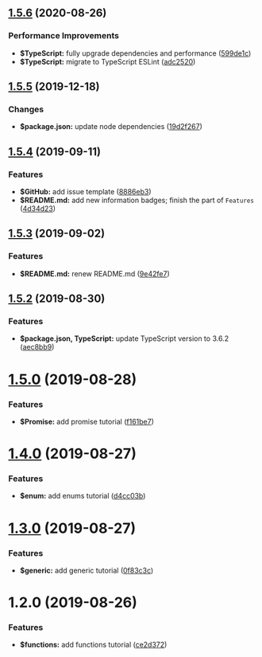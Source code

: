 ## [1.5.6](https://github.com/johnnymillergh/typescript-playground/compare/v1.5.5...v1.5.6) (2020-08-26)


### Performance Improvements

* **$TypeScript:** fully upgrade dependencies and performance ([599de1c](https://github.com/johnnymillergh/typescript-playground/commit/599de1c691fda04bfbaab9558ecf5660d4908eff))
* **$TypeScript:** migrate to TypeScript ESLint ([adc2520](https://github.com/johnnymillergh/typescript-playground/commit/adc25204b5d87d60fd3a9649cd2fc1dd7e830f98))



## [1.5.5](https://github.com/johnnymillergh/typescript-playground/compare/v1.5.4...v1.5.5) (2019-12-18)


### Changes

* **$package.json:** update node dependencies ([19d2f267](https://github.com/johnnymillergh/typescript-playground/commit/19d2f267))



## [1.5.4](https://github.com/johnnymillergh/typescript-playground/compare/v1.5.3...v1.5.4) (2019-09-11)


### Features

* **$GitHub:** add issue template ([8886eb3](https://github.com/johnnymillergh/typescript-playground/commit/8886eb3))
* **$README.md:** add new information badges; finish the part of `Features` ([4d34d23](https://github.com/johnnymillergh/typescript-playground/commit/4d34d23))



## [1.5.3](https://github.com/johnnymillergh/typescript-playground/compare/v1.5.2...v1.5.3) (2019-09-02)


### Features

* **$README.md:** renew README.md ([9e42fe7](https://github.com/johnnymillergh/typescript-playground/commit/9e42fe7))



## [1.5.2](https://github.com/johnnymillergh/typescript-playground/compare/v1.5.1...v1.5.2) (2019-08-30)


### Features

* **$package.json, TypeScript:** update TypeScript version to 3.6.2 ([aec8bb9](https://github.com/johnnymillergh/typescript-playground/commit/aec8bb9))



# [1.5.0](https://github.com/johnnymillergh/typescript-playground/compare/v1.4.0...v1.5.0-beta) (2019-08-28)


### Features

* **$Promise:** add promise tutorial ([f161be7](https://github.com/johnnymillergh/typescript-playground/commit/f161be7))



# [1.4.0](https://github.com/johnnymillergh/typescript-playground/compare/v1.3.0...v1.4.0) (2019-08-27)


### Features

* **$enum:** add enums tutorial ([d4cc03b](https://github.com/johnnymillergh/typescript-playground/commit/d4cc03b))



# [1.3.0](https://github.com/johnnymillergh/typescript-playground/compare/v1.2.0...v1.3.0) (2019-08-27)


### Features

* **$generic:** add generic tutorial ([0f83c3c](https://github.com/johnnymillergh/typescript-playground/commit/0f83c3c))



# 1.2.0 (2019-08-26)


### Features

* **$functions:** add functions tutorial ([ce2d372](https://github.com/johnnymillergh/typescript-playground/commit/ce2d372))



